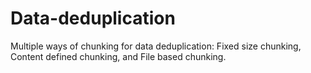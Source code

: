 Data-deduplication
==================

Multiple ways of chunking for data deduplication: Fixed size chunking, Content defined chunking, and File based chunking.
